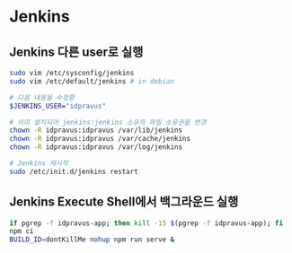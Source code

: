 # Jenkins

## Jenkins 다른 user로 실행

```sh
sudo vim /etc/sysconfig/jenkins
sudo vim /etc/default/jenkins # in debian

# 다음 내용을 수정함
$JENKINS_USER="idpravus"

# 이미 설치되어 jenkins:jenkins 소유의 파일 소유권을 변경
chown -R idpravus:idpravus /var/lib/jenkins
chown -R idpravus:idpravus /var/cache/jenkins
chown -R idpravus:idpravus /var/log/jenkins

# Jenkins 재시작
sudo /etc/init.d/jenkins restart
```

## Jenkins Execute Shell에서 백그라운드 실행

```sh
if pgrep -f idpravus-app; then kill -15 $(pgrep -f idpravus-app); fi
npm ci
BUILD_ID=dontKillMe nohup npm run serve &
```
